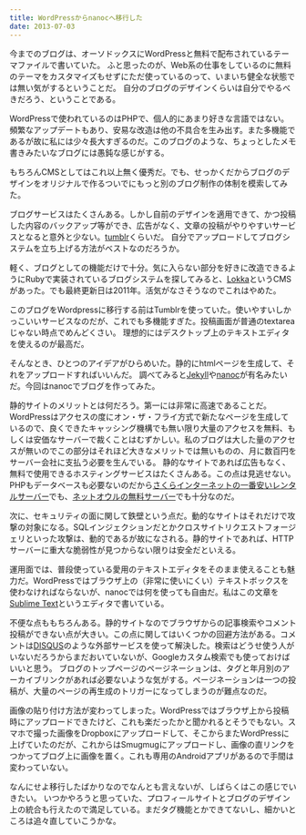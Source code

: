 ```yaml
---
title: WordPressからnanocへ移行した
date: 2013-07-03
---
```


今までのブログは、オーソドックスにWordPressと無料で配布されているテーマファイルで書いていた。
ふと思ったのが、Web系の仕事をしているのに無料のテーマをカスタマイズもせずにただ使っているのって、いまいち健全な状態では無い気がするということだ。
自分のブログのデザインくらいは自分でやるべきだろう、ということである。

WordPressで使われているのはPHPで、個人的にあまり好きな言語ではない。頻繁なアップデートもあり、安易な改造は他の不具合を生み出す。また多機能であるが故に私には少々長大すぎるのだ。このブログのような、ちょっとしたメモ書きみたいなブログには愚鈍な感じがする。

もちろんCMSとしてはこれ以上無く優秀だ。でも、せっかくだからブログのデザインをオリジナルで作るついでにもっと別のブログ制作の体制を模索してみた。

ブログサービスはたくさんある。しかし自前のデザインを適用できて、かつ投稿した内容のバックアップ等ができ、広告がなく、文章の投稿がやりやすいサービスとなると意外と少ない。[tumblr](http://tumblr.com)くらいだ。
自分でアップロードしてブログシステムを立ち上げる方法がベストなのだろうか。

軽く、ブログとしての機能だけで十分。気に入らない部分を好きに改造できるようにRubyで実装されているブログシステムを探してみると、[Lokka](http://lokka.org)というCMSがあった。でも最終更新日は2011年。活気がなさそうなのでこれはやめた。

このブログをWordpressに移行する前はTumblrを使っていた。使いやすいしかっこいいサービスなのだが、これでも多機能すぎた。投稿画面が普通のtextareaじゃない時点でめんどくさい。
理想的にはデスクトップ上のテキストエディタを使えるのが最高だ。

そんなとき、ひとつのアイデアがひらめいた。静的にhtmlページを生成して、それをアップロードすればいいんだ。
調べてみると[Jekyll](https://github.com/mojombo/jekyll)や[nanoc](http://nanoc.ws/)が有名みたいだ。今回はnanocでブログを作ってみた。

静的サイトのメリットとは何だろう。第一には非常に高速であることだ。WordPressはアクセスの度にオン・ザ・フライ方式で新たなページを生成しているので、良くできたキャッシング機構でも無い限り大量のアクセスを無料、もしくは安価なサーバーで裁くことはむずかしい。私のブログは大した量のアクセスが無いのでこの部分はそれほど大きなメリットでは無いものの、月に数百円をサーバー会社に支払う必要を生んでいる。
静的なサイトであれば広告もなく、無料で使用できるホスティングサービスはたくさんある。この点は見逃せない。PHPもデータベースも必要ないのだから[さくらインターネットの一番安いレンタルサーバー](http://www.sakura.ne.jp/lite.html)でも、[ネットオウルの無料サーバー](http://www.webcrow.jp/)でも十分なのだ。

次に、セキュリティの面に関して鉄壁という点だ。動的なサイトはそれだけで攻撃の対象になる。SQLインジェクションだとかクロスサイトリクエストフォージェリといった攻撃は、動的であるが故になされる。静的サイトであれば、HTTPサーバーに重大な脆弱性が見つからない限りは安全だといえる。

運用面では、普段使っている愛用のテキストエディタをそのまま使えることも魅力だ。WordPressではブラウザ上の（非常に使いにくい）テキストボックスを使わなければならないが、nanocでは何を使っても自由だ。私はこの文章を[Sublime Text](http://www.sublimetext.com/)というエディタで書いている。

不便な点ももちろんある。静的サイトなのでブラウザからの記事検索やコメント投稿ができない点が大きい。この点に関してはいくつかの回避方法がある。コメントは[DISQUS](http://disqus.com/)のような外部サービスを使って解決した。検索はどうせ使う人がいないだろうからまだおいていないが、Googleカスタム検索でも使っておけばいいと思う。
ブログのトップページのページネーションは、タグと年月別のアーカイブリンクがあれば必要ないような気がする。ページネーションは一つの投稿が、大量のページの再生成のトリガーになってしまうのが難点なのだ。

画像の貼り付け方法が変わってしまった。WordPressではブラウザ上から投稿時にアップロードできたけど、これも楽だったかと聞かれるとそうでもない。スマホで撮った画像をDropboxにアップロードして、そこからまたWordPressに上げていたのだが、これからはSmugmugにアップロードし、画像の直リンクをつかってブログ上に画像を置く。これも専用のAndroidアプリがあるので手間は変わっていない。

なんにせよ移行したばかりなのでなんとも言えないが、しばらくはこの感じでいきたい。
いつかやろうと思っていた、プロフィールサイトとブログのデザイン上の統合も行えたので満足している。まだタグ機能とかできてないし、細かいところは追々直していこうかな。
